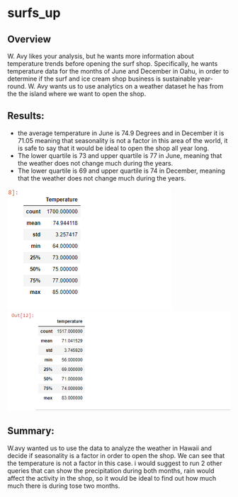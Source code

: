 # surfs_up
## Overview

W. Avy likes your analysis, but he wants more information about temperature trends before opening the surf shop. Specifically, he wants temperature data for the months of June and December in Oahu, in order to determine if the surf and ice cream shop business is sustainable year-round. W. Avy wants us to use analytics on a weather dataset he has from the the island where we want to open the shop.

## Results:
* the average temperature in June is 74.9 Degrees and in December it is 71.05 meaning that seasonality is not a factor in this area of the world, it is safe to say that it would be ideal to open the shop all year long.
* The lower quartile is 73 and upper quartile is 77 in June, meaning that the weather does not change much during the years.
* The lower quartile is 69 and upper quartile is 74 in December, meaning that the weather does not change much during the years.

![June Precipiation Summary](june.png) ![December Precipitation Summary](december.png)

## Summary:
W.avy  wanted us to use the data to analyze the weather in Hawaii and decide if seasonality is a factor in order to open the shop. We can see that the temperature is not a factor in this case. i would suggest to run 2 other queries that can show the precipitation during both months, rain would affect the activity in the shop, so it would be ideal to find out how much much there is during tose two months.

